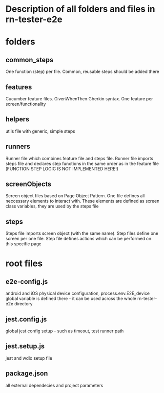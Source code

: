 # Description of all folders and files in rn-tester-e2e

# folders
## common_steps
One function (step) per file. Common, reusable steps should be added there

## features
Cucumber feature files. GivenWhenThen Gherkin syntax. One feature per screen/functionality

## helpers
utils file with generic, simple steps

## runners
Runner file which combines feature file and steps file. Runner file imports steps file and declares step functions in the same order as in the feature file (FUNCTION STEP LOGIC IS NOT IMPLEMENTED HERE!)

## screenObjects
Screen object files based on Page Object Pattern. One file defines all neccessary elements to interact with. These elements are defined as screen class variables, they are used by the steps file

## steps
Steps file imports screen object (with the same name). Step files define one screen per one file. Step file defines actions which can be performed on this specific page

# root files
## e2e-config.js
android and iOS physical device configuration, process.env.E2E_device global variable is defined there - it can be used across the whole rn-tester-e2e directory

## jest.config.js
global jest config setup - such as timeout, test runner path

## jest.setup.js
jest and wdio setup file

## package.json
all external dependecies and project parameters
